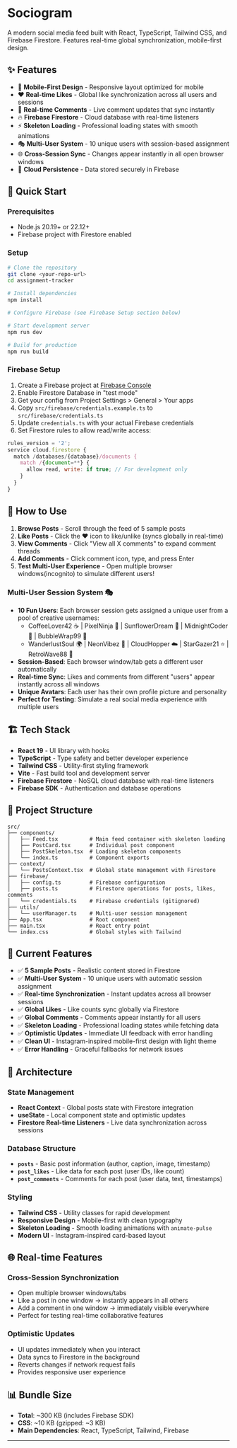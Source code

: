 # Sociogram

A modern social media feed built with React, TypeScript, Tailwind CSS, and Firebase Firestore. Features real-time global synchronization, mobile-first design.

## ✨ Features

- 📱 **Mobile-First Design** - Responsive layout optimized for mobile
- ❤️ **Real-time Likes** - Global like synchronization across all users and sessions
- 💬 **Real-time Comments** - Live comment updates that sync instantly
- 🔥 **Firebase Firestore** - Cloud database with real-time listeners
- ⚡ **Skeleton Loading** - Professional loading states with smooth animations
- 🎭 **Multi-User System** - 10 unique users with session-based assignment
- 🌐 **Cross-Session Sync** - Changes appear instantly in all open browser windows
- 💾 **Cloud Persistence** - Data stored securely in Firebase

## 🚀 Quick Start

### Prerequisites

- Node.js 20.19+ or 22.12+
- Firebase project with Firestore enabled

### Setup

```bash
# Clone the repository
git clone <your-repo-url>
cd assignment-tracker

# Install dependencies
npm install

# Configure Firebase (see Firebase Setup section below)

# Start development server
npm run dev

# Build for production
npm run build
```

### Firebase Setup

1. Create a Firebase project at [Firebase Console](https://console.firebase.google.com/)
2. Enable Firestore Database in "test mode"
3. Get your config from Project Settings > General > Your apps
4. Copy `src/firebase/credentials.example.ts` to `src/firebase/credentials.ts`
5. Update `credentials.ts` with your actual Firebase credentials
6. Set Firestore rules to allow read/write access:

```javascript
rules_version = '2';
service cloud.firestore {
  match /databases/{database}/documents {
    match /{document=**} {
      allow read, write: if true; // For development only
    }
  }
}
```

## 📱 How to Use

1. **Browse Posts** - Scroll through the feed of 5 sample posts
2. **Like Posts** - Click the ❤️ icon to like/unlike (syncs globally in real-time)
3. **View Comments** - Click "View all X comments" to expand comment threads
4. **Add Comments** - Click comment icon, type, and press Enter
5. **Test Multi-User Experience** - Open multiple browser windows(incognito) to simulate different users!

### Multi-User Session System 🎭

- **10 Fun Users**: Each browser session gets assigned a unique user from a pool of creative usernames:
  - CoffeeLover42 ☕ | PixelNinja 🥷 | SunflowerDream 🌻 | MidnightCoder 🌙 | BubbleWrap99 💭
  - WanderlustSoul 🌍 | NeonVibez 💫 | CloudHopper ☁️ | StarGazer21 ⭐ | RetroWave88 🌊
- **Session-Based**: Each browser window/tab gets a different user automatically
- **Real-time Sync**: Likes and comments from different "users" appear instantly across all windows
- **Unique Avatars**: Each user has their own profile picture and personality
- **Perfect for Testing**: Simulate a real social media experience with multiple users

## 🏗️ Tech Stack

- **React 19** - UI library with hooks
- **TypeScript** - Type safety and better developer experience
- **Tailwind CSS** - Utility-first styling framework
- **Vite** - Fast build tool and development server
- **Firebase Firestore** - NoSQL cloud database with real-time listeners
- **Firebase SDK** - Authentication and database operations

## 📁 Project Structure

```
src/
├── components/
│   ├── Feed.tsx          # Main feed container with skeleton loading
│   ├── PostCard.tsx      # Individual post component
│   ├── PostSkeleton.tsx  # Loading skeleton components
│   └── index.ts          # Component exports
├── context/
│   └── PostsContext.tsx  # Global state management with Firestore
├── firebase/
│   ├── config.ts         # Firebase configuration
│   ├── posts.ts          # Firestore operations for posts, likes, comments
│   └── credentials.ts    # Firebase credentials (gitignored)
├── utils/
│   └── userManager.ts    # Multi-user session management
├── App.tsx               # Root component
├── main.tsx              # React entry point
└── index.css             # Global styles with Tailwind
```

## 🎯 Current Features

- ✅ **5 Sample Posts** - Realistic content stored in Firestore
- ✅ **Multi-User System** - 10 unique users with automatic session assignment
- ✅ **Real-time Synchronization** - Instant updates across all browser sessions
- ✅ **Global Likes** - Like counts sync globally via Firestore
- ✅ **Global Comments** - Comments appear instantly for all users
- ✅ **Skeleton Loading** - Professional loading states while fetching data
- ✅ **Optimistic Updates** - Immediate UI feedback with error handling
- ✅ **Clean UI** - Instagram-inspired mobile-first design with light theme
- ✅ **Error Handling** - Graceful fallbacks for network issues

## 🔧 Architecture

### State Management

- **React Context** - Global posts state with Firestore integration
- **useState** - Local component state and optimistic updates
- **Firestore Real-time Listeners** - Live data synchronization across sessions

### Database Structure

- **`posts`** - Basic post information (author, caption, image, timestamp)
- **`post_likes`** - Like data for each post (user IDs, like count)
- **`post_comments`** - Comments for each post (user data, text, timestamps)

### Styling

- **Tailwind CSS** - Utility classes for rapid development
- **Responsive Design** - Mobile-first with clean typography
- **Skeleton Loading** - Smooth loading animations with `animate-pulse`
- **Modern UI** - Instagram-inspired card-based layout

## 🌐 Real-time Features

### Cross-Session Synchronization

- Open multiple browser windows/tabs
- Like a post in one window → instantly appears in all others
- Add a comment in one window → immediately visible everywhere
- Perfect for testing real-time collaborative features

### Optimistic Updates

- UI updates immediately when you interact
- Data syncs to Firestore in the background
- Reverts changes if network request fails
- Provides responsive user experience

## 📊 Bundle Size

- **Total**: ~300 KB (includes Firebase SDK)
- **CSS**: ~10 KB (gzipped: ~3 KB)
- **Main Dependencies**: React, TypeScript, Tailwind, Firebase

---
